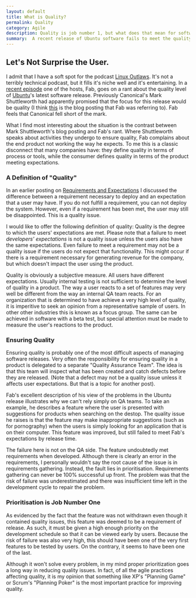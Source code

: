 ```yaml
---
layout: default
title: What is Quality?
permalink: Quality
category: Agile
description: Quality is job number 1, but what does that mean for software?
summary:  A recent release of Ubuntu software fails to meet the quality expectations of a popular podcast host. This brings up the question. What does quality really mean for software?  What can organizations do to reduce quality issues on release?
---
```

## Let's Not Surprise the User.

I admit that I have a soft spot for the podcast 
[Linux Outlaws](http://sixgun.org/linuxoutlaws/).  It's not a terribly
technical podcast, but it fills it's niche well and it's entertaining.
In a [recent episode](http://sixgun.org/linuxoutlaws-280/) one of
the hosts, Fab, goes on a rant about the quality level of
[Ubuntu](http://www.ubuntu.com/)'s latest software release.
Previously Canonical's Mark Shuttleworth had apparently promised that
the focus for this release would be quality (I think
[this](http://www.markshuttleworth.com/archives/1121) is the
blog posting that Fab was referring to).  Fab feels that
Canonical fell short of the mark.

What I find most interesting about the situation is the contrast
between Mark Shuttleworth's blog posting and Fab's rant.  Where
Shuttleworth speaks about activities they undergo to ensure
quality, Fab complains about the end product not working the
way he expects.  To me this is a classic disconnect that many
companies have: they define quality in terms of process or tools,
while the consumer defines quality in terms of the product meeting
expectations.

### A Definition of "Quality"

In an earlier posting on 
[Requirements and Expectations](..\RequirementsAndExpectations)
I discussed the difference between a requirement necessary to deploy
and an expectation that a user may have.  If you do not fulfill
a requirement, you can not deploy the system.  However, even if
a requirement has been met, the user may still be disappointed.
This is a quality issue.

I would like to offer the following definition of quality:  Quality
is the degree to which the users' expectations are met.  Please note that
a failure to meet *developers' expectations* is not a quality issue
unless the users also have the same expectations.  Even failure
to meet a requirement may not be a quality issue if the users do
not expect that functionality.  This might occur if there is
a requirement necessary for generating revenue for the company, but
which doesn't impact the user using the product.

Quality is obviously a subjective measure.  All users have different
expectations.  Usually internal testing is not sufficient to determine
the level of quality in a product.  The way a user reacts to a set
of features may very well be different from the way an internal
QA team reacts.  For an organization that is determined to have achieve
a very high level of quality, it is imperitive to seek an opinion
from a representative sample of users.  In other other industries
this is known as a focus group.  The same can be achieved in software
with a beta test, but special attention must be made to measure
the user's reactions to the product.

### Ensuring Quality

Ensuring quality is probably one of the most difficult aspects of
managing software releases.  Very often the responsibility for
ensuring quality in a product is delegated to a separate "Quality
Assurance Team".  The idea is that this team will inspect what
has been created and catch defects before they are released.
(Note that a defect may not be a quality issue unless it affects
user expectations.  But that is a topic for another post).

Fab's excellent description of his view of the problems in
the Ubuntu release illustrates why we can't rely simply on QA
teams.  To take an example, he describes a feature where
the user is presented with suggestions for products when searching
on the destop.  The quality issue he raises is that the feature
may make inappropriate suggestions (such as for pornography)
when the users is simply looking for an application that is on
their computer.  This feature was improved, but still failed
to meet Fab's expectations by release time.

The failure here is not on the QA side.  The feature undoubtedly 
met requirements when developed.  Although there is clearly
an error in the requirements, I personally wouldn't say the
root cause of the issue is in requirements gathering.  Instead,
the fault lies in prioritisation.  Requirements gathering
can never be 100% successful up front.  The problem was that
the risk of failure was underestimated and there was insufficient
time left in the development cycle to repair the problem.

### Prioritisation is Job Number One

As evidenced by the fact that the feature was not withdrawn even
though it contained quality issues, this feature was deemed to be
a requirement of release.  As such, it must be given a high enough
priority on the development schedule so that it can be viewed
early by users.  Because the risk of failure was also very high,
this should have been one of the very first features to be tested
by users.  On the contrary, it seems to have been one of the last.

Although it won't solve every problem, in my mind proper prioritization
goes a long way in reducing quality issues.  In fact, of all the
agile practices affecting quality, it is my opinion that something like
XP's "Planning Game" or Scrum's "Planning Poker" is the most important
practice for improving quality.

